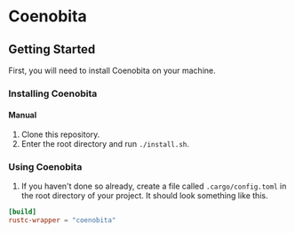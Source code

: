 # Coenobita

## Getting Started
First, you will need to install Coenobita on your machine.

### Installing Coenobita
#### Manual
1. Clone this repository.
2. Enter the root directory and run `./install.sh`.

### Using Coenobita
1. If you haven't done so already, create a file called `.cargo/config.toml` in the root directory of your project. It should look something like this.

```toml
[build]
rustc-wrapper = "coenobita"
```